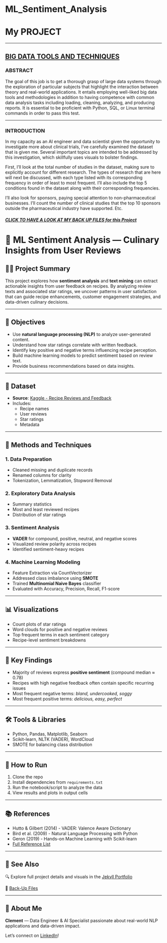 # ML_Sentiment_Analysis

# My PROJECT

---

## [BIG DATA TOOLS AND TECHNIQUES](https://github.com/Clemobrain/Clem_Portfolio/blob/main/Big%20Data%20And%20Machine%20learning%20Project)

### ABSTRACT  
The goal of this job is to get a thorough grasp of large data systems through the exploration of particular subjects that highlight the interaction between theory and real-world applications. It entails employing well-liked big data tools and methodologies in addition to having competence with common data analysis tasks including loading, cleaning, analyzing, and producing reports. It is essential to be proficient with Python, SQL, or Linux terminal commands in order to pass this test.

---

### INTRODUCTION  
In my capacity as an AI engineer and data scientist given the opportunity to investigate more about clinical trials, I’ve carefully examined the dataset that is given me. Several important topics are intended to be addressed by this investigation, which skillfully uses visuals to bolster findings.  

First, I’ll look at the total number of studies in the dataset, making sure to explicitly account for different research. The types of research that are here will next be discussed, with each type listed with its corresponding frequency in order of least to most frequent. I’ll also include the top 5 conditions found in the dataset along with their corresponding frequencies.  

I’ll also look for sponsors, paying special attention to non-pharmaceutical businesses. I’ll count the number of clinical studies that the top 10 sponsors outside the pharmaceutical industry have supported. Etc.
##### [CLICK TO HAVE A LOOK AT MY BACK UP FILES for this Project](https://github.com/Clemobrain/Clem_Portfolio/blob/main/Big%20Data%20And%20Machine%20learning%20Project)


# 🍲 ML Sentiment Analysis — Culinary Insights from User Reviews

## 👩‍💻 Project Summary
This project explores how **sentiment analysis** and **text mining** can extract actionable insights from user feedback on recipes. By analyzing review texts and associated star ratings, we uncover patterns in user satisfaction that can guide recipe enhancements, customer engagement strategies, and data-driven culinary decisions.

---

## 🧠 Objectives
- Use **natural language processing (NLP)** to analyze user-generated content.
- Understand how star ratings correlate with written feedback.
- Identify key positive and negative terms influencing recipe perception.
- Build machine learning models to predict sentiment based on review text.
- Provide business recommendations based on data insights.

---

## 📁 Dataset
- **Source**: [Kaggle - Recipe Reviews and Feedback](https://www.kaggle.com/datasets/joebeachcapital/recipe-reviews-and-user-feedback-dataset)
- Includes:
  - Recipe names
  - User reviews
  - Star ratings
  - Metadata

---

## 🧪 Methods and Techniques

### 1. Data Preparation
- Cleaned missing and duplicate records
- Renamed columns for clarity
- Tokenization, Lemmatization, Stopword Removal

### 2. Exploratory Data Analysis
- Summary statistics
- Most and least reviewed recipes
- Distribution of star ratings

### 3. Sentiment Analysis
- **VADER** for compound, positive, neutral, and negative scores
- Visualized review polarity across recipes
- Identified sentiment-heavy recipes

### 4. Machine Learning Modeling
- Feature Extraction via CountVectorizer
- Addressed class imbalance using **SMOTE**
- Trained **Multinomial Naive Bayes** classifier
- Evaluated with Accuracy, Precision, Recall, F1-score

---

## 📊 Visualizations
- Count plots of star ratings
- Word clouds for positive and negative reviews
- Top frequent terms in each sentiment category
- Recipe-level sentiment breakdowns

---

## 📌 Key Findings
- Majority of reviews express **positive sentiment** (compound median ≈ 0.78)
- Recipes with high negative feedback often contain specific recurring issues
- Most frequent negative terms: *bland, undercooked, soggy*
- Most frequent positive terms: *delicious, easy, perfect*

---

## 🛠 Tools & Libraries
- Python, Pandas, Matplotlib, Seaborn
- Scikit-learn, NLTK (VADER), WordCloud
- SMOTE for balancing class distribution

---

## 🚀 How to Run
1. Clone the repo
2. Install dependencies from `requirements.txt`
3. Run the notebook/script to analyze the data
4. View results and plots in output cells

---

## 📚 References
- Hutto & Gilbert (2014) - VADER: Valence Aware Dictionary
- Bird et al. (2009) - Natural Language Processing with Python
- Geron (2019) - Hands-on Machine Learning with Scikit-learn
- [Full Reference List](#)

---

## 🔗 See Also
🔍 Explore full project details and visuals in the [Jekyll Portfolio](https://github.com/Clemobrain/Clem_Portfolio/blob/main/Big%20Data%20And%20Machine%20learning%20Project)

📁 [Back-Up Files](https://github.com/Clemobrain/Clem_Portfolio/blob/main/Big%20Data%20And%20Machine%20learning%20Project)

---

## 🙋 About Me
**Clement** — Data Engineer & AI Specialist passionate about real-world NLP applications and data-driven impact.

Let’s connect on [LinkedIn](#)!


